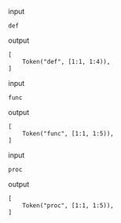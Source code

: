 
input

```husky
def
```

output

```husky
[
    Token("def", [1:1, 1:4)),
]
```
input

```husky
func
```

output

```husky
[
    Token("func", [1:1, 1:5)),
]
```
input

```husky
proc
```

output

```husky
[
    Token("proc", [1:1, 1:5)),
]
```